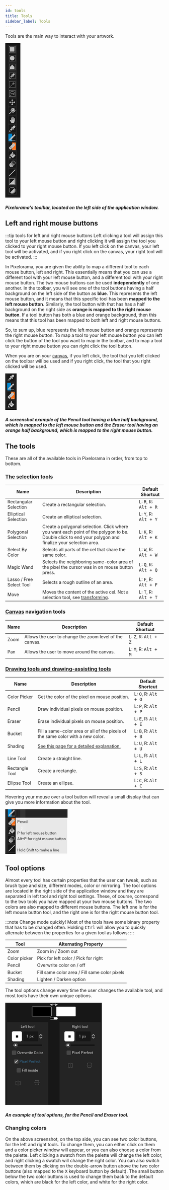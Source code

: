 ```yaml
---
id: tools
title: Tools
sidebar_label: Tools
---
```


Tools are the main way to interact with your artwork.

![Pixelorama's toolbar, located on the left side of the application window.](../../static/img/toolbar.png)
##### Pixelorama's toolbar, located on the left side of the application window.

## Left and right mouse buttons
:::tip tools for left and right mouse buttons
Left clicking a tool will assign this tool to your left mouse button and right clicking it will assign the tool you clicked to your right mouse button. If you left click on the canvas, your left tool will be activated, and if you right click on the canvas, your right tool will be activated.
:::

In Pixelorama, you are given the ability to map a different tool to each mouse button, left and right. This essentially means that you can use a different tool with your left mouse button, and a different tool with your right mouse button. The two mouse buttons can be used **independently** of one another. In the toolbar, you will see one of the tool buttons having a half background on the left side of the button as **blue**. This represents the left mouse button, and it means that this specific tool has been **mapped to the left mouse button**. Similarly, the tool button with that has has a half background on the right side as **orange is mapped to the right mouse button**. If a tool button has both a blue and orange background, then this means that this tool has been mapped to both left and right mouse buttons.

So, to sum up, blue represents the left mouse button and orange represents the right mouse button. To map a tool to your left mouse button you can left click the button of the tool you want to map in the toolbar, and to map a tool to your right mouse button you can right click the tool button.

When you are on your [canvas](user_interface/canvas), if you left click, the tool that you left clicked on the toolbar will be used and if you right click, the tool that you right clicked will be used.

![A screenshot example of the Pencil tool having a blue half background, which is mapped to the left mouse button and the Eraser tool having an orange half background, which is mapped to the right mouse button.](../../static/img/left_right_tools.png)

##### A screenshot example of the Pencil tool having a blue half background, which is mapped to the left mouse button and the Eraser tool having an orange half background, which is mapped to the right mouse button.

## The tools
These are all of the available tools in Pixelorama in order, from top to bottom.

### [The selection tools](selecting)
| Name      | Description | Default Shortcut |
| ----------- | ----------- | ----------- |
| Rectangular Selection | Create a rectangular selection.| L: <kbd>R</kbd>, R: <kbd> Alt + R</kbd> |
| Elliptical Selection | Create an elliptical selection. | L: <kbd>Y</kbd>, R: <kbd> Alt + Y</kbd> |
| Polygonal Selection | Create a polygonal selection. Click where you want each point of the polygon to be. Double click to end your polygon and finalize your selection area. | L: <kbd>K</kbd>, R: <kbd> Alt + K</kbd> |
| Select By Color | Selects all parts of the cel that share the same color.| L: <kbd>W</kbd>, R: <kbd> Alt + W</kbd> |
| Magic Wand | Selects the neighboring same-color area of the pixel the cursor was in on mouse button press. | L: <kbd>Q</kbd>, R: <kbd> Alt + Q</kbd> |
| Lasso / Free Select Tool | Selects a rough outline of an area. | L: <kbd>F</kbd>, R: <kbd> Alt + F</kbd> |
| Move | Moves the content of the active cel. Not a selection tool, see [transforming](transforming). | L: <kbd>T</kbd>, R: <kbd> Alt + T</kbd> |

### [Canvas](user_interface/canvas) navigation tools
| Name      | Description | Default Shortcut |
| ----------- | ----------- | ----------- |
| Zoom | Allows the user to change the zoom level of the canvas.| L: <kbd>Z</kbd>, R: <kbd> Alt + Z</kbd> |
| Pan | Allows the user to move around the canvas. | L: <kbd>M</kbd>, R: <kbd> Alt + M</kbd> |

### [Drawing tools and drawing-assisting tools](drawing)
| Name      | Description | Default Shortcut |
| ----------- | ----------- | ----------- |
| Color Picker | Get the color of the pixel on mouse position. | L: <kbd>O</kbd>, R: <kbd> Alt + O</kbd> |
| Pencil | Draw individual pixels on mouse position.| L: <kbd>P</kbd>, R: <kbd> Alt + P</kbd> |
| Eraser | Erase individual pixels on mouse position.| L: <kbd>E</kbd>, R: <kbd> Alt + E</kbd> |
| Bucket | Fill a same-color area or all of the pixels of the same color with a new color. | L: <kbd>B</kbd>, R: <kbd> Alt + B</kbd> |
| Shading | [See this page for a detailed explanation.](shading)| L: <kbd>U</kbd>, R: <kbd> Alt + U</kbd> |
| Line Tool | Create a straight line. | L: <kbd>L</kbd>, R: <kbd> Alt + L</kbd> |
| Rectangle Tool | Create a rectangle.| L: <kbd>S</kbd>, R: <kbd> Alt + S</kbd> |
| Ellipse Tool | Create an ellipse. | L: <kbd>C</kbd>, R: <kbd> Alt + C</kbd> |

Hovering your mouse over a tool button will reveal a small display that can give you more information about the tool.

![Hover](../../static/img/toolbar_hover.png)

## Tool options
Almost every tool has certain properties that the user can tweak, such as brush type and size, different modes, color or mirroring. The tool options are located in the right side of the application window and they are separated in left tool and right tool settings. These, of course, correspond to the two tools you have mapped at your two mouse buttons. The two colors are also mapped to different mouse buttons. The left one is for the left mouse button tool, and the right one is for the right mouse button tool.

:::note Change mode quickly!
Most of the tools have some binary property that has to be changed often. Holding <kbd>Ctrl</kbd> will allow you to quickly alternate between the properties for a given tool as follows:
:::

| Tool | Alternating Property |
| ---- | -------------------- |
| Zoom | Zoom in / Zoom out |
| Color picker | Pick for left color / Pick for right |
| Pencil | Overwrite color on / off |
| Bucket | Fill same color area / Fill same color pixels |
| Shading | Lighten / Darken option |

The tool options change every time the user changes the available tool, and most tools have their own unique options.

![An example of tool options, for the Pencil and Eraser tool.](../../static/img/tool_options.png)
##### An example of tool options, for the Pencil and Eraser tool.

### Changing colors
On the above screenshot, on the top side, you can see two color buttons, for the left and right tools. To change them, you can either click on them and a color picker window will appear, or you can also choose a color from the palette. Left clicking a swatch from the palette will change the left color, and right clicking a swatch will change the right color. You can also switch between them by clicking on the double-arrow button above the two color buttons (also mapped to the <kbd>X</kbd> keyboard button by default). The small button below the two color buttons is used to change them back to the default colors, which are black for the left color, and white for the right color.
